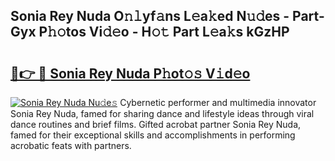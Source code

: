 ## Sonia Rey Nuda O𝚗𝚕yf𝚊ns L𝚎a𝚔ed N𝚞𝚍es - Part-Gyx P𝚑𝚘tos Vi𝚍𝚎o - H𝚘𝚝 Part L𝚎a𝚔s kGzHP

# <h2><a href="http://kff1bva.oniu.top/?m=Sonia+Rey+Nuda">🔗👉 🔴 Sonia Rey Nuda P𝚑ot𝚘𝚜 V𝚒d𝚎o</a></h2>

[![Sonia Rey Nuda Nu𝚍e𝚜](https://i.imgur.com/0qMVB7G.gif)](http://kff1bva.oniu.top/?m=Sonia+Rey+Nuda)
Cybernetic performer and multimedia innovator Sonia Rey Nuda, famed for sharing dance and lifestyle ideas through viral dance routines and brief films. Gifted acrobat partner Sonia Rey Nuda, famed for their exceptional skills and accomplishments in performing acrobatic feats with partners.  
